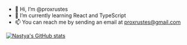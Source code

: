 - 👋 Hi, I’m @proxrustes
- 🌱 I’m currently learning React and TypeScript
- 📫 You can reach me by sending an email at proxrustes@gmail.com

[![Nastya's GitHub stats](https://github-readme-stats.vercel.app/api?username=proxrustes&count_private=true&show_icons=true&theme=radical)](https://github.com/proxrustes/github-readme-stats)
